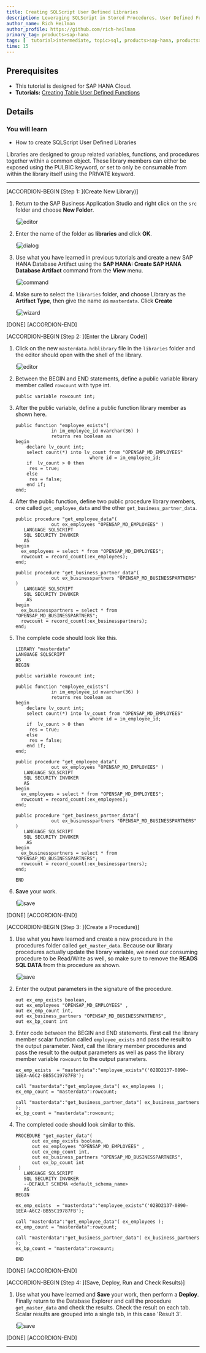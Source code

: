 ```yaml
---
title: Creating SQLScript User Defined Libraries
description: Leveraging SQLScript in Stored Procedures, User Defined Functions, and User Defined Libraries
author_name: Rich Heilman
author_profile: https://github.com/rich-heilman
primary_tag: products>sap-hana
tags: [  tutorial>intermediate, topic>sql, products>sap-hana, products>sap-hana-cloud, products>sap-business-application-studio]  
time: 15
---
```


## Prerequisites  
- This tutorial is designed for SAP HANA Cloud.
- **Tutorials:** [Creating Table User Defined Functions](hana-cloud-sqlscript-table-user)

## Details
### You will learn  
- How to create SQLScript User Defined Libraries

Libraries are designed to group related variables, functions, and procedures together within a common object. These library members can either be exposed using the PULBIC keyword, or set to only be consumable from within the library itself using the PRIVATE keyword.

---

[ACCORDION-BEGIN [Step 1: ](Create New Library)]
1. Return to the SAP Business Application Studio and right click on the `src` folder and choose **New Folder**.

    !![editor](1_1.png)

2. Enter the name of the folder as **libraries** and click **OK**.

    !![dialog](1_2.png)

3. Use what you have learned in previous tutorials and create a new SAP HANA Database Artifact using the **SAP HANA: Create SAP HANA Database Artifact** command from the **View** menu.

    !![command](1_3.png)

4. Make sure to select the `libraries` folder, and choose Library as the **Artifact Type**, then give the name as `masterdata`. Click **Create**

    !![wizard](1_4.png)

[DONE]
[ACCORDION-END]


[ACCORDION-BEGIN [Step 2: ](Enter the Library Code)]
1. Click on the new `masterdata.hdblibrary` file in the `libraries` folder and the editor should open with the shell of the library.

    !![editor](2_1.png)

2. Between the BEGIN and END statements, define a public variable library member called `rowcount` with type int.

    ```SQLCRIPT
    public variable rowcount int;
    ```

3. After the public variable, define a public function library member as shown here.
    ```SQLCRIPT
    public function "employee_exists"(
                 in im_employee_id nvarchar(36) )
                 returns res boolean as
    begin
        declare lv_count int;
        select count(*) into lv_count from "OPENSAP_MD_EMPLOYEES"
                               where id = im_employee_id;
        if  lv_count > 0 then
         res = true;
        else
         res = false;
        end if;
    end;

    ```


4. After the public function, define two public procedure library members, one called `get_employee_data` and the other
`get_business_partner_data`.

    ```SQLCRIPT
    public procedure "get_employee_data"(
                 out ex_employees "OPENSAP_MD_EMPLOYEES" )
       LANGUAGE SQLSCRIPT
       SQL SECURITY INVOKER
       AS
    begin
      ex_employees = select * from "OPENSAP_MD_EMPLOYEES";
      rowcount = record_count(:ex_employees);
    end;

    public procedure "get_business_partner_data"(
                 out ex_businesspartners "OPENSAP_MD_BUSINESSPARTNERS" )
       LANGUAGE SQLSCRIPT
       SQL SECURITY INVOKER
        AS
    begin
      ex_businesspartners = select * from "OPENSAP_MD_BUSINESSPARTNERS";
      rowcount = record_count(:ex_businesspartners);
    end;

    ```

5. The complete code should look like this.

    ```SQLCRIPT
    LIBRARY "masterdata"
    LANGUAGE SQLSCRIPT
    AS
    BEGIN

    public variable rowcount int;

    public function "employee_exists"(
                 in im_employee_id nvarchar(36) )
                 returns res boolean as
    begin
        declare lv_count int;
        select count(*) into lv_count from "OPENSAP_MD_EMPLOYEES"
                               where id = im_employee_id;
        if  lv_count > 0 then
         res = true;
        else
         res = false;
        end if;
    end;

    public procedure "get_employee_data"(
                 out ex_employees "OPENSAP_MD_EMPLOYEES" )
       LANGUAGE SQLSCRIPT
       SQL SECURITY INVOKER
       AS
    begin
      ex_employees = select * from "OPENSAP_MD_EMPLOYEES";
      rowcount = record_count(:ex_employees);
    end;

    public procedure "get_business_partner_data"(
                 out ex_businesspartners "OPENSAP_MD_BUSINESSPARTNERS" )
       LANGUAGE SQLSCRIPT
       SQL SECURITY INVOKER
        AS
    begin
      ex_businesspartners = select * from "OPENSAP_MD_BUSINESSPARTNERS";
      rowcount = record_count(:ex_businesspartners);
    end;

    END

    ```

6. **Save** your work.

    !![save](2_2.png)


[DONE]
[ACCORDION-END]

[ACCORDION-BEGIN [Step 3: ](Create a Procedure)]
1. Use what you have learned and create a new procedure in the procedures folder called `get_master_data`. Because our library procedures actually update the library variable, we need our consuming procedure to be Read/Write as well, so make sure to remove the **READS SQL DATA** from this procedure as shown.

    !![save](3_1.png)

2. Enter the output parameters in the signature of the procedure.

    ```SQLCRIPT
    out ex_emp_exists boolean,
    out ex_employees "OPENSAP_MD_EMPLOYEES" ,
    out ex_emp_count int,
    out ex_business_partners "OPENSAP_MD_BUSINESSPARTNERS",
    out ex_bp_count int
    ```
3. Enter code between the BEGIN and END statements. First call the library member scalar function called `employee_exists` and pass the result to the output parameter. Next, call the library member procedures and pass the result to the output parameters as well as pass the library member variable `rowcount` to the output parameters.

    ```SQLCRIPT
    ex_emp_exists  = "masterdata":"employee_exists"('02BD2137-0890-1EEA-A6C2-BB55C19787FB');   

    call "masterdata":"get_employee_data"( ex_employees );
    ex_emp_count = "masterdata":rowcount;

    call "masterdata":"get_business_partner_data"( ex_business_partners );
    ex_bp_count = "masterdata":rowcount;
    ```

4. The completed code should look similar to this.

    ```SQLCRIPT
    PROCEDURE "get_master_data"(
          out ex_emp_exists boolean,
          out ex_employees "OPENSAP_MD_EMPLOYEES" ,
          out ex_emp_count int,
          out ex_business_partners "OPENSAP_MD_BUSINESSPARTNERS",
          out ex_bp_count int
     )
       LANGUAGE SQLSCRIPT
       SQL SECURITY INVOKER
       --DEFAULT SCHEMA <default_schema_name>
       AS
    BEGIN

    ex_emp_exists  = "masterdata":"employee_exists"('02BD2137-0890-1EEA-A6C2-BB55C19787FB');   

    call "masterdata":"get_employee_data"( ex_employees );
    ex_emp_count = "masterdata":rowcount;

    call "masterdata":"get_business_partner_data"( ex_business_partners );
    ex_bp_count = "masterdata":rowcount;

    END
    ```

[DONE]
[ACCORDION-END]

[ACCORDION-BEGIN [Step 4: ](Save, Deploy, Run and Check Results)]
1. Use what you have learned and **Save** your work, then perform a **Deploy**. Finally return to the Database Explorer and call the procedure `get_master_data` and check the results.  Check the result on each tab.  Scalar results are grouped into a single tab, in this case 'Result 3'.

    !![save](4_1.png)


[DONE]
[ACCORDION-END]



---
